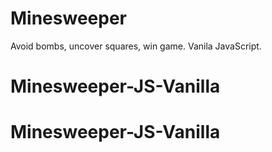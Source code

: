 # Minesweeper
 Avoid bombs, uncover squares, win game. Vanila JavaScript.
# Minesweeper-JS-Vanilla
# Minesweeper-JS-Vanilla
